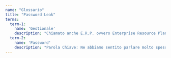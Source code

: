 ```yaml
---
name: "Glossario"
title: "Password Leak"
terms:
  term-1:
    name: 'Gestionale' 
    description: "Chiamato anche E.R.P. ovvero Enterprise Resource Planning, il “software gestionale” è software con compiti di gestione di flussi di lavoro. Un esempio è SAP, il famoso gestionale contabile, ma si considerano tali anche altri software simili che assolvono ad esempio compiti di “gestione pratiche”."
  term-2:
    name: 'Password'
    description: "Parola Chiave: Ne abbiamo sentito parlare molto spesso, è il codice che inseriamo sui sistemi informatici, quando apriamo l’email, e sulle applicazioni che utilizziamo quotidianamente, insieme allo \"username\", il nome utente. Sappiamo per sentito dire ed in base alle raccomandazioni fornite da molti siti internet che deve essere una parola, o una frase complessa con codici particolari e che non dovrebbe mai essere facile da indovinare (mai utilizzare data di nascita, nome di un animale domestico o targa dell'auto...). Per questo si consiglia sempre di utilizzare \"password\" diverse e complesse."
---
```

